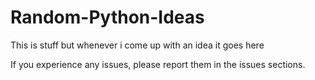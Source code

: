 # Random-Python-Ideas

This is stuff but whenever i come up with an idea it goes here

If you experience any issues, please report them in the issues sections.
